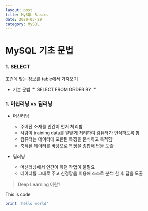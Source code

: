 ```yaml
---
layout: post
title: MySQL Basics
date: 2020-05-29
category: MySQL
---
```

# MySQL 기초 문법

### 1. SELECT
조건에 맞는 정보를 table에서 가져오기
- 기본 문법 
'''
SELECT
FROM
ORDER BY
'''

### 1. 머신러닝 vs 딥러닝
- 머신러닝
  - 주어진 소재를 인간이 먼저 처리함
  - 사람이 training data를 알맞게 처리하여 컴퓨터가 인식하도록 함
  - 컴퓨터는 데이터에 포한된 특징을 분석하고 축적함
  - 축적된 데이터를 바탕으로 특징을 종합해 답을 도출


- 딥러닝
  - 머신러닝에서 인간이 하던 작업이 불필요
  - 데이터를 그대로 주고 신경망을 이용해 스스로 분석 한 후 답을 도출


> Deep Learning 이란?

This is code
```ruby
print 'hello world'
```
